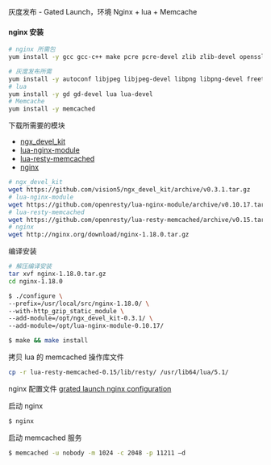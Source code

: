 灰度发布 - Gated Launch，环境 Nginx + lua + Memcache

#### nginx 安装

```bash
# nginx 所需包
yum install -y gcc gcc-c++ make pcre pcre-devel zlib zlib-devel openssl openssl-devel make automake

# 灰度发布所需
yum install -y autoconf libjpeg libjpeg-devel libpng libpng-devel freetype freetype-devel libxml2 libxml2-devel glibc glibc-devel glib2 glib2-devel bzip2 bzip2-devel ncurses ncurses-devel curl curl-devel e2fsprogs e2fsprogs-devel krb5-devel libidn libidn-devel openldap openldap-devel nss_ldap openldap-clients openldap-servers
# lua
yum install -y gd gd-devel lua lua-devel
# Memcache
yum install -y memcached
```

下载所需要的模块

- [ngx_devel_kit](https://github.com/vision5/ngx_devel_kit)
- [lua-nginx-module](https://github.com/openresty/lua-nginx-module)
- [lua-resty-memcached](https://github.com/openresty/lua-resty-memcached)
- [nginx](http://nginx.org/download/)

```bash
# ngx_devel_kit
wget https://github.com/vision5/ngx_devel_kit/archive/v0.3.1.tar.gz
# lua-nginx-module
wget https://github.com/openresty/lua-nginx-module/archive/v0.10.17.tar.gz
# lua-resty-memcached
wget https://github.com/openresty/lua-resty-memcached/archive/v0.15.tar.gz
# nginx
wget http://nginx.org/download/nginx-1.18.0.tar.gz
```

编译安装

```bash
# 解压编译安装
tar xvf nginx-1.18.0.tar.gz
cd nginx-1.18.0

$ ./configure \
--prefix=/usr/local/src/nginx-1.18.0/ \
--with-http_gzip_static_module \
--add-module=/opt/ngx_devel_kit-0.3.1/ \
--add-module=/opt/lua-nginx-module-0.10.17/

$ make && make install
```

拷贝 lua 的 memcached 操作库文件

```bash
cp -r lua-resty-memcached-0.15/lib/resty/ /usr/lib64/lua/5.1/
```

nginx 配置文件 [grated launch nginx configuration](./grated-launch-nginx.conf)

启动 nginx

```bash
$ nginx
```

启动 memcached 服务

```bash
$ memcached -u nobody -m 1024 -c 2048 -p 11211 –d
```